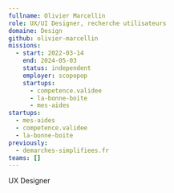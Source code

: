 ```yaml
---
fullname: Olivier Marcellin
role: UX/UI Designer, recherche utilisateurs
domaine: Design
github: olivier-marcellin
missions:
  - start: 2022-03-14
    end: 2024-05-03
    status: independent
    employer: scopopop
    startups:
      - competence.validee
      - la-bonne-boite
      - mes-aides
startups:
  - mes-aides
  - competence.validee
  - la-bonne-boite
previously:
  - demarches-simplifiees.fr
teams: []
---
```

UX Designer
